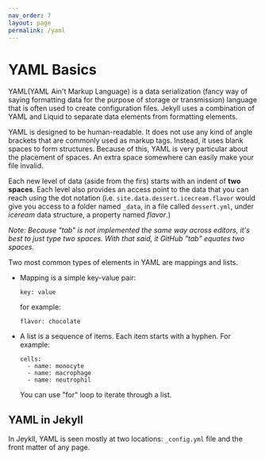 ```yaml
---
nav_order: 7
layout: page
permalink: /yaml
---
```


# YAML Basics

YAML(YAML Ain't Markup Language) is a data serialization (fancy way of saying formatting data for the purpose of storage or transmission) language that is often used to create configuration files. Jekyll uses a combination of YAML and Liquid to separate data elements from formatting elements.

YAML is designed to be human-readable. It does not use any kind of angle brackets that are commonly used as markup tags. Instead, it uses blank spaces to form structures. Because of this, YAML is very particular about the placement of spaces. An extra space somewhere can easily make your file invalid. 

Each new level of data (aside from the firs) starts with an indent of **two spaces**. Each level also provides an access point to the data that you can reach using the dot notation (i.e. `site.data.dessert.icecream.flavor` would give you access to a folder named `_data`, in a file called `dessert.yml`, under _iceream_ data structure, a property named _flavor_.)

_Note: Because "tab" is not implemented the same way across editors, it's best to just type two spaces. With that said, it GitHub "tab" equates two spaces._

Two most common types of elements in YAML are mappings and lists. 
- Mapping is a simple key-value pair:

  ```
  key: value
  ```
  for example:
  
  ```
  flavor: chocolate
  ```
- A list is a sequence of items. Each item starts with a hyphen. For example:
 
  ```
  cells:
    - name: monocyte
    - name: macrophage
    - name: neutrophil
  ```
  
  You can use "for" loop to iterate through a list.
  
## YAML in Jekyll
  
In Jeykll, YAML is seen mostly at two locations: `_config.yml` file and the front matter of any page. 
